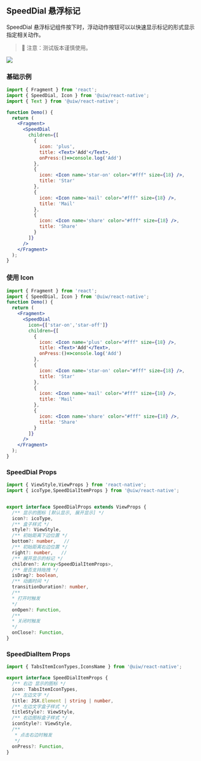 SpeedDial 悬浮标记
---

SpeedDial 悬浮标记组件按下时，浮动动作按钮可以以快速显示标记的形式显示指定相关动作。

> 🚧 注意：测试版本谨慎使用。
<!--rehype:style=border-left: 8px solid #ffe564;background-color: #ffe56440;padding: 12px 16px;-->

![](https://user-images.githubusercontent.com/57083007/146733457-f6cb4866-2f5c-4757-bb16-007881c5ef25.gif)<!--rehype:style=zoom: 33%;float: right; margin-left: 15px;-->

### 基础示例

```jsx
import { Fragment } from 'react';
import { SpeedDial, Icon } from '@uiw/react-native';
import { Text } from '@uiw/react-native';

function Demo() {
  return (
    <Fragment>
      <SpeedDial
        children={[
          {
            icon: 'plus',
            title: <Text>'Add'</Text>,
            onPress:()=>console.log('Add')
          },
          {
            icon: <Icon name='star-on' color="#fff" size={18} />,
            title: 'Star'
          },
          {
            icon: <Icon name='mail' color="#fff" size={18} />,
            title: 'Mail'
          },
          {
            icon: <Icon name='share' color="#fff" size={18} />,
            title: 'Share'
          }
        ]}
      />
    </Fragment>
  );
}
```

### 使用 Icon

```jsx
import { Fragment } from 'react';
import { SpeedDial, Icon } from '@uiw/react-native';
function Demo() {
  return (
    <Fragment>
      <SpeedDial
        icon={['star-on','star-off']}
        children={[
          {
            icon: <Icon name='plus' color="#fff" size={18} />,
            title: <Text>'Add'</Text>,
            onPress:()=>console.log('Add')
          },
          {
            icon: <Icon name='star-on' color="#fff" size={18} />,
            title: 'Star'
          },
          {
            icon: <Icon name='mail' color="#fff" size={18} />,
            title: 'Mail'
          },
          {
            icon: <Icon name='share' color="#fff" size={18} />,
            title: 'Share'
          }
        ]}
      />
    </Fragment>
  );
}
```

### SpeedDial Props

```ts
import { ViewStyle,ViewProps } from 'react-native';
import { icoType,SpeedDialItemProps } from '@uiw/react-native';


export interface SpeedDialProps extends ViewProps {
  /** 显示的图标 [默认显示, 展开显示] */
  icon?: icoType,
  /** 盒子样式 */
  style?: ViewStyle,
  /** 初始距离下边位置 */
  bottom?: number,   // 
  /** 初始距离右边位置 */
  right?: number,   // 
  /** 展开显示的标记 */
  children?: Array<SpeedDialItemProps>,
  /** 是否支持拖拽 */
  isDrag?: boolean,
  /** 动画时间 */
  transitionDuration?: number,
  /** 
  * 打开时触发
  */
  onOpen?: Function,
  /** 
  * 关闭时触发
  */
  onClose?: Function,
}
```


### SpeedDialItem Props

```ts
import { TabsItemIconTypes,IconsName } from '@uiw/react-native';

export interface SpeedDialItemProps {
  /** 右边 显示的图标 */
  icon: TabsItemIconTypes,
  /** 左边文字 */
  title: JSX.Element | string | number,
  /** 左边文字盒子样式 */
  titleStyle?: ViewStyle,
  /** 右边图标盒子样式 */
  iconStyle?: ViewStyle,
  /** 
   * 点击右边时触发
   */
  onPress?: Function,
}
```